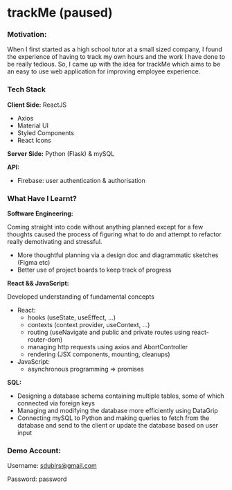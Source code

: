# trackMe (paused)

### Motivation:

When I first started as a high school tutor at a small sized company, I found the experience of having to track my own hours and the work I have done to be really tedious. So, I came up with the idea for trackMe which aims to be an easy to use web application for improving employee experience. 

### Tech Stack

**Client Side:** ReactJS

- Axios
- Material UI
- Styled Components
- React Icons

**Server Side:** Python (Flask) & mySQL

**API:** 

- Firebase: user authentication & authorisation

### What Have I Learnt?

**Software Engineering:**

Coming straight into code without anything planned except for a few thoughts caused the process of figuring what to do and attempt to refactor really demotivating and stressful.

- More thoughtful planning via a design doc and diagrammatic sketches (Figma etc)
- Better use of project boards to keep track of progress

**React && JavaScript:**

Developed understanding of fundamental concepts

- React:
    - hooks (useState, useEffect, ...)
    - contexts (context provider, useContext, ...)
    - routing (useNavigate and public and private routes using react-router-dom)
    - managing http requests using axios and AbortController
    - rendering (JSX components, mounting, cleanups)
- JavaScript:
    - asynchronous programming ⇒ promises
    

**SQL:**

- Designing a database schema containing multiple tables, some of which connected via foreign keys
- Managing and modifying the database more efficiently using DataGrip
- Connecting mySQL to Python and making queries to fetch from the database and send to the client or update the database based on user input

### **Demo Account:**

Username: sdublrs@gmail.com

Password: password
